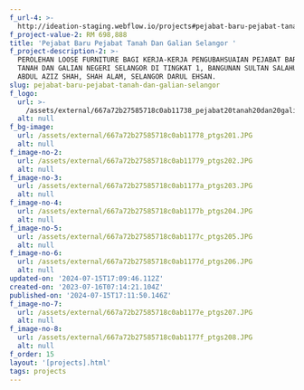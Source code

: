 ```yaml
---
f_url-4: >-
  http://ideation-staging.webflow.io/projects#pejabat-baru-pejabat-tanah-dan-galian-selangor
f_project-value-2: RM 698,888
title: 'Pejabat Baru Pejabat Tanah Dan Galian Selangor '
f_project-description-2: >-
  PEROLEHAN LOOSE FURNITURE BAGI KERJA-KERJA PENGUBAHSUAIAN PEJABAT BARU PEJABAT
  TANAH DAN GALIAN NEGERI SELANGOR DI TINGKAT 1, BANGUNAN SULTAN SALAHUDDIN
  ABDUL AZIZ SHAH, SHAH ALAM, SELANGOR DARUL EHSAN.
slug: pejabat-baru-pejabat-tanah-dan-galian-selangor
f_logo:
  url: >-
    /assets/external/667a72b27585718c0ab11738_pejabat20tanah20dan20galian20negeri20selangor.png
  alt: null
f_bg-image:
  url: /assets/external/667a72b27585718c0ab11778_ptgs201.JPG
  alt: null
f_image-no-2:
  url: /assets/external/667a72b27585718c0ab11779_ptgs202.JPG
  alt: null
f_image-no-3:
  url: /assets/external/667a72b27585718c0ab1177a_ptgs203.JPG
  alt: null
f_image-no-4:
  url: /assets/external/667a72b27585718c0ab1177b_ptgs204.JPG
  alt: null
f_image-no-5:
  url: /assets/external/667a72b27585718c0ab1177c_ptgs205.JPG
  alt: null
f_image-no-6:
  url: /assets/external/667a72b27585718c0ab1177d_ptgs206.JPG
  alt: null
updated-on: '2024-07-15T17:09:46.112Z'
created-on: '2023-07-16T07:14:21.104Z'
published-on: '2024-07-15T17:11:50.146Z'
f_image-no-7:
  url: /assets/external/667a72b27585718c0ab1177e_ptgs207.JPG
  alt: null
f_image-no-8:
  url: /assets/external/667a72b27585718c0ab1177f_ptgs208.JPG
  alt: null
f_order: 15
layout: '[projects].html'
tags: projects
---
```



